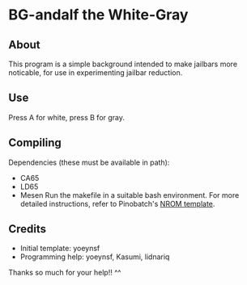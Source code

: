 # BG-andalf the White-Gray

## About

This program is a simple background intended to make jailbars more noticable, for use in experimenting jailbar reduction.

## Use

Press A for white, press B for gray.

## Compiling

Dependencies (these must be available in path):
- CA65
- LD65
- Mesen
Run the makefile in a suitable bash environment. For more detailed instructions, refer to Pinobatch's [NROM template](https://github.com/pinobatch/nrom-template).

## Credits

- Initial template: yoeynsf
- Programming help: yoeynsf, Kasumi, lidnariq

Thanks so much for your help!! ^^
